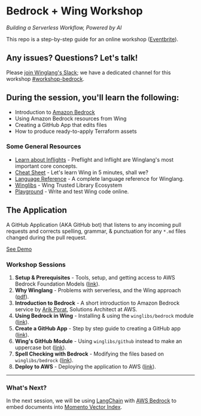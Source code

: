 # Bedrock + Wing Workshop

_Building a Serverless Workflow, Powered by AI_

This repo is a step-by-step guide for an online workshop ([Eventbrite](https://www.eventbrite.com/e/amazon-bedrock-winglang-tickets-769562721817)).

## Any issues? Questions? Let's talk!

Please [join Winglang's Slack](https://t.winglang.io/slack); we have a dedicated channel for this workshop [#workshop-bedrock](https://winglang.slack.com/archives/C06BWT4PC30).

## During the session, you'll learn the following:

- Introduction to [Amazon Bedrock](https://aws.amazon.com/bedrock/)
- Using Amazon Bedrock resources from Wing
- Creating a GitHub App that edits files
- How to produce ready-to-apply Terraform assets

### Some General Resources

- [Learn about Inflights](https://www.winglang.io/docs/concepts/inflights) - Preflight and Inflight are Winglang's most important core concepts.  
- [Cheat Sheet](./cheatsheet.md) - Let's learn Wing in 5 minutes, shall we?
- [Language Reference](https://www.winglang.io/docs/language-reference) - A complete language reference for Winglang.
- [Winglibs](https://github.com/winglang/winglibs) - Wing Trusted Library Ecosystem
- [Playground](https://www.winglang.io/play/) - Write and test Wing code online.

## The Application

A GitHub Application (AKA GitHub bot) that listens to any incoming pull requests and corrects spelling, grammar, & punctuation for any `*.md` files changed during the pull request.

[See Demo](https://www.youtube.com/watch?v=VzV4lqu9Fhs&t=2s)

### Workshop Sessions

1. **Setup & Prerequisites** - Tools, setup, and getting access to AWS Bedrock Foundation Models ([link](./01-setup.md)).
2. **Why Winglang** - Problems with serverless, and the Wing approach ([pdf](https://raw.githubusercontent.com/ekeren/react-wing-workshop/main/assets/why.pdf)).
3. **Introduction to Bedrock** - A short introduction to Amazon Bedrock service by [Arik Porat](https://www.linkedin.com/in/arik-porat-15419426/), Solutions Architect at AWS.  
4. **Using Bedrock in Wing** - Installing & using the `winglibs/bedrock` module ([link](./04-bedrock.md)).
5. **Create a GitHub App** - Step by step guide to creating a GitHub app ([link](./05-create-github-app.md)).
6. **Wing's GitHub Module** - Using `winglibs/github` instead to make an uppercase bot ([link](./06-github-winglibs.md)).
7. **Spell Checking with Bedrock** - Modifying the files based on `winglibs/bedrock` ([link](./07-fix-english-please.md)).
8. **Deploy to AWS** - Deploying the application to AWS ([link](./08-deploy.md)).

---

### What's Next?

In the next session, we will be using [LangChain](https://www.langchain.com/) with [AWS Bedrock](https://aws.amazon.com/bedrock/) to embed documents into [Momento Vector Index](https://docs.momentohq.com/vector-index).
